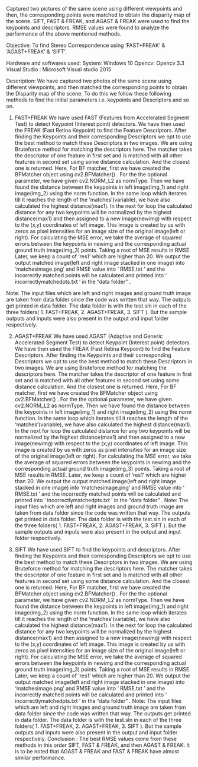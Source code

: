 Captured two pictures of the same scene using different viewpoints and then, the corresponding points were matched to
obtain the disparity map of the scene. SIFT, FAST & FREAK, and AGAST & FREAK were used to find the keypoints and
descriptors. RMSE values were found to analyze the performance of the above mentioned methods.

Objective: To find Stereo Correspondence using ‘FAST+FREAK’ & ‘AGAST+FREAK’ & ‘SIFT’.

Hardware and softwares used:
System: Windows 10
Opencv: Opencv 3.3
Visual Studio : Microsoft Visual studio 2015

Description:
We have captured two photos of the same scene using different viewpoints, and then matched
the corresponding points to obtain the Disparity map of the scene. To do this we follow these
following methods to find the initial parameters i.e. keypoints and Descriptors and so on.

1. FAST+FREAK
We have used FAST (Features from Accelerated Segment Test) to detect Keypoint (Interest
point) detectors. We have then used the FREAK (Fast Retina Keypoint) to find the Feature
Descriptors. After finding the Keypoints and their corresponding Descriptors we opt to use the
best method to match these Descriptors in two images. We are using Bruteforce method for
matching the descriptors here. The matcher takes the descriptor of one feature in first set and is
matched with all other features in second set using some distance calculation. And the closest one is
returned.
Here, For BF matcher, first we have created the BFMatcher object using cv2.BFMatcher() . For the
the optional parameter, we have given cv2.NORM_L2 as normType.
Then we have found the distance between the keypoints in left image(img_1) and right
image(img_2) using the norm function. In the same loop which iterates till it reaches the length of the
‘matches’(variable), we have also calculated the highest distance(max1).
In the next for loop the calculated distance for any two keypoints will be normalized by the highest
distance(max1) and then assigned to a new image(newimg) with respect to the (x,y) coordinates of
left image. This image is created by us with zeros as pixel intensities for an image size of the original
image(left or right).
For calculating the MSE error, we take the average of squared errors between the keypoints in
newimg and the corresponding actual ground truth image(img_3) points. Taking a root of MSE
results in RMSE.
Later, we keep a count of ‘res1’ which are higher than 20.
We output the output matched image(left and right image stacked in one image) into
‘matchesimage.png’ and RMSE value into ‘ RMSE.txt ’ and the incorrectly matched points will be
calculated and printed into ‘ incorrectlymatchedpts.txt ’ in the “data folder” .

Note: The input files which are left and right images and ground truth image are taken from data
folder since the code was written that way. The outputs get printed in data folder. The data folder is
with the test.sln in each of the three folders( 1. FAST+FREAK, 2. AGAST+FREAK, 3. SIFT ).
But the sample outputs and inputs were also present in the output and input folder respectively.

2. AGAST+FREAK
We have used AGAST (Adaptive and Generic Accelerated Segment Test) to detect Keypoint
(Interest point) detectors. We have then used the FREAK (Fast Retina Keypoint) to find the
Feature Descriptors. After finding the Keypoints and their corresponding Descriptors we opt to
use the best method to match these Descriptors in two images. We are using Bruteforce
method for matching the descriptors here. The matcher takes the descriptor of one feature in first
set and is matched with all other features in second set using some distance calculation. And the
closest one is returned.
Here, For BF matcher, first we have created the BFMatcher object using cv2.BFMatcher() . For the
the optional parameter, we have given cv2.NORM_L2 as normType.
Then we have found the distance between the keypoints in left image(img_1) and right
image(img_2) using the norm function. In the same loop which iterates till it reaches the length of the
‘matches’(variable), we have also calculated the highest distance(max1).
In the next for loop the calculated distance for any two keypoints will be normalized by the highest
distance(max1) and then assigned to a new image(newimg) with respect to the (x,y) coordinates of
left image. This image is created by us with zeros as pixel intensities for an image size of the original
image(left or right).
For calculating the MSE error, we take the average of squared errors between the keypoints in
newimg and the corresponding actual ground truth image(img_3) points. Taking a root of MSE
results in RMSE.
Later, we keep a count of ‘res1’ which are higher than 20.
We output the output matched image(left and right image stacked in one image) into
‘matchesimage.png’ and RMSE value into ‘ RMSE.txt ’ and the incorrectly matched points will be
calculated and printed into ‘ incorrectlymatchedpts.txt ’ in the “data folder” .
Note: The input files which are left and right images and ground truth image are taken from data
folder since the code was written that way. The outputs get printed in data folder. The data folder is
with the test.sln in each of the three folders( 1. FAST+FREAK, 2. AGAST+FREAK, 3. SIFT ).
But the sample outputs and inputs were also present in the output and input folder respectively.

3. SIFT
We have used SIFT to find the keypoints and descriptors. After finding the Keypoints and their
corresponding Descriptors we opt to use the best method to match these Descriptors in two
images. We are using Bruteforce method for matching the descriptors here. The matcher takes
the descriptor of one feature in first set and is matched with all other features in second set using
some distance calculation. And the closest one is returned.
Here, For BF matcher, first we have created the BFMatcher object using cv2.BFMatcher() . For the
the optional parameter, we have given cv2.NORM_L2 as normType.
Then we have found the distance between the keypoints in left image(img_1) and right
image(img_2) using the norm function. In the same loop which iterates till it reaches the length of the
‘matches’(variable), we have also calculated the highest distance(max1).
In the next for loop the calculated distance for any two keypoints will be normalized by the highest
distance(max1) and then assigned to a new image(newimg) with respect to the (x,y) coordinates of
left image. This image is created by us with zeros as pixel intensities for an image size of the original
image(left or right).
For calculating the MSE error, we take the average of squared errors between the keypoints in
newimg and the corresponding actual ground truth image(img_3) points. Taking a root of MSE
results in RMSE.
Later, we keep a count of ‘res1’ which are higher than 20.
We output the output matched image(left and right image stacked in one image) into
‘matchesimage.png’ and RMSE value into ‘ RMSE.txt ’ and the incorrectly matched points will be
calculated and printed into ‘ incorrectlymatchedpts.txt ’ in the “data folder” .
Note: The input files which are left and right images and ground truth image are taken from data
folder since the code was written that way. The outputs get printed in data folder. The data folder is
with the test.sln in each of the three folders( 1. FAST+FREAK, 2. AGAST+FREAK, 3. SIFT ).
But the sample outputs and inputs were also present in the output and input folder respectively.
Conclusion : The best RMSE values come from these methods in this order SIFT, FAST & FREAK,
and then AGAST & FREAK. It is to be noted that AGAST & FREAK and FAST & FREAK have
almost similar performance.



